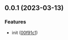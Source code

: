 ## 0.0.1 (2023-03-13)


### Features

* init ([00f91c1](https://github.com/lisiur/askai/commit/00f91c1f5b925dbbe075cf8e3030822fd2a3d87e))




